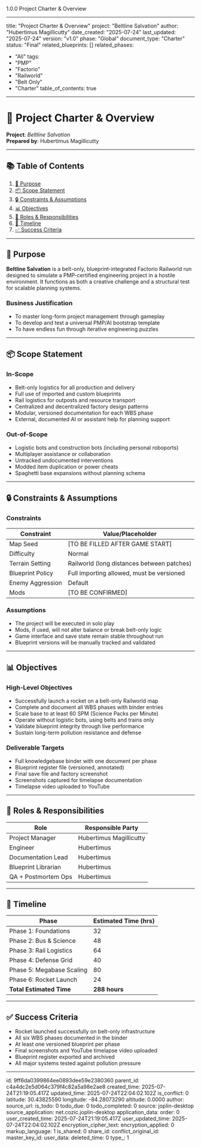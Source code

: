 1.0.0 Project Charter & Overview

---
title: "Project Charter & Overview"
project: "Beltline Salvation"
author: "Hubertimus Magillicutty"
date_created: "2025-07-24"
last_updated: "2025-07-24"
version: "v1.0"
phase: "Global"
document_type: "Charter"
status: "Final"
related_blueprints: []
related_phases:
  - "All"
tags:
  - "PMP"
  - "Factorio"
  - "Railworld"
  - "Belt Only"
  - "Charter"
table_of_contents: true
---

# 📘 Project Charter & Overview  
**Project**: *Beltline Salvation*  
**Prepared by**: Hubertimus Magillicutty

---

## 📚 Table of Contents

1. [🎯 Purpose](#-purpose)  
2. [📦 Scope Statement](#-scope-statement)  
3. [🔒 Constraints & Assumptions](#-constraints--assumptions)  
4. [📊 Objectives](#-objectives)  
5. [👤 Roles & Responsibilities](#-roles--responsibilities)  
6. [📅 Timeline](#-timeline)  
7. [✅ Success Criteria](#-success-criteria)

---

## 🎯 Purpose

**Beltline Salvation** is a belt-only, blueprint-integrated Factorio Railworld run designed to simulate a PMP-certified engineering project in a hostile environment. It functions as both a creative challenge and a structural test for scalable planning systems.

### Business Justification
- To master long-form project management through gameplay  
- To develop and test a universal PMP/AI bootstrap template  
- To have endless fun through iterative engineering puzzles  

---

## 📦 Scope Statement

### In-Scope
- Belt-only logistics for all production and delivery  
- Full use of imported and custom blueprints  
- Rail logistics for outposts and resource transport  
- Centralized and decentralized factory design patterns  
- Modular, versioned documentation for each WBS phase  
- External, documented AI or assistant help for planning support  

### Out-of-Scope
- Logistic bots and construction bots (including personal roboports)  
- Multiplayer assistance or collaboration  
- Untracked undocumented interventions  
- Modded item duplication or power cheats  
- Spaghetti base expansions without planning schema  

---

## 🔒 Constraints & Assumptions

### Constraints

| Constraint              | Value/Placeholder                        |
|------------------------|------------------------------------------|
| Map Seed               | [TO BE FILLED AFTER GAME START]          |
| Difficulty             | Normal                                   |
| Terrain Setting        | Railworld (long distances between patches)|
| Blueprint Policy       | Full importing allowed, must be versioned|
| Enemy Aggression       | Default                                  |
| Mods                   | [TO BE CONFIRMED]                        |

### Assumptions
- The project will be executed in solo play  
- Mods, if used, will not alter balance or break belt-only logic  
- Game interface and save state remain stable throughout run  
- Blueprint versions will be manually tracked and validated  

---

## 📊 Objectives

### High-Level Objectives
- Successfully launch a rocket on a belt-only Railworld map  
- Complete and document all WBS phases with binder entries  
- Scale base to at least 60 SPM (Science Packs per Minute)  
- Operate without logistic bots, using belts and trains only  
- Validate blueprint integrity through live performance  
- Sustain long-term pollution resistance and defense  

### Deliverable Targets
- Full knowledgebase binder with one document per phase  
- Blueprint register file (versioned, annotated)  
- Final save file and factory screenshot  
- Screenshots captured for timelapse documentation  
- Timelapse video uploaded to YouTube  

---

## 👤 Roles & Responsibilities

| Role                 | Responsible Party         |
|----------------------|----------------------------|
| Project Manager      | Hubertimus Magillicutty   |
| Engineer             | Hubertimus                |
| Documentation Lead   | Hubertimus                |
| Blueprint Librarian  | Hubertimus                |
| QA + Postmortem Ops  | Hubertimus                |

---

## 📅 Timeline

| Phase                       | Estimated Time (hrs) |
|-----------------------------|----------------------|
| Phase 1: Foundations        | 32                   |
| Phase 2: Bus & Science      | 48                   |
| Phase 3: Rail Logistics     | 64                   |
| Phase 4: Defense Grid       | 40                   |
| Phase 5: Megabase Scaling   | 80                   |
| Phase 6: Rocket Launch      | 24                   |
| **Total Estimated Time**    | **288 hours**        |

---

## ✅ Success Criteria

- Rocket launched successfully on belt-only infrastructure  
- All six WBS phases documented in the binder  
- At least one versioned blueprint per phase  
- Final screenshots and YouTube timelapse video uploaded  
- Blueprint register exported and archived  
- All major systems tested against pollution pressure  

---


id: 9ff6da0399864ee0893dee59e2380360
parent_id: c4a4dc2e5d064c379f4c82a5a98e2ae8
created_time: 2025-07-24T21:19:05.417Z
updated_time: 2025-07-24T22:04:02.102Z
is_conflict: 0
latitude: 30.43825590
longitude: -84.28073290
altitude: 0.0000
author: 
source_url: 
is_todo: 0
todo_due: 0
todo_completed: 0
source: joplin-desktop
source_application: net.cozic.joplin-desktop
application_data: 
order: 0
user_created_time: 2025-07-24T21:19:05.417Z
user_updated_time: 2025-07-24T22:04:02.102Z
encryption_cipher_text: 
encryption_applied: 0
markup_language: 1
is_shared: 0
share_id: 
conflict_original_id: 
master_key_id: 
user_data: 
deleted_time: 0
type_: 1